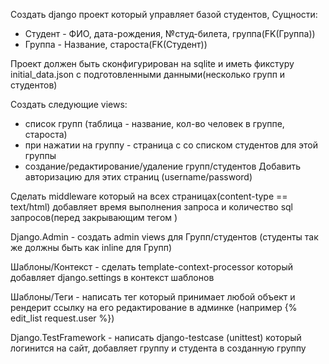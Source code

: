 ﻿
Создать django проект который управляет базой студентов,
Сущности:
 - Студент - ФИО, дата-рождения, №студ-билета, группа(FK(Группа))
 - Группа - Название, староста(FK(Студент))
 
Проект должен быть сконфигурирован на sqlite и иметь фикстуру
initial_data.json с подготовленными данными(несколько групп и студентов)

Создать следующие views:
 - список групп (таблица - название, кол-во человек в группе, староста)
 - при нажатии на группу - страница с со списком студентов для этой группы
 - создание/редактирование/удаление  групп/студентов Добавить авторизацию для этих страниц (username/password)

Сделать middleware который на всех страницах(content-type ==
text/html) добавляет время выполнения запроса и количество sql
запросов(перед закрывающим тегом </body>)

Django.Admin - создать admin views для Групп/студентов (студенты
так же должны быть как inline для Групп)

Шаблоны/Контекст - сделать template-context-processor который
добавляет django.settings в контекст шаблонов

Шаблоны/Теги - написать тег который принимает любой объект и
рендерит ссылку на его редактирование в админке (например {% edit_list
request.user %})

Django.TestFramework - написать django-testcase (unittest) который
логинится на сайт, добавляет группу и студента в созданную группу

